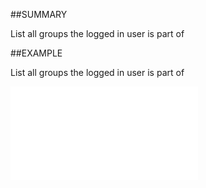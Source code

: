 

##SUMMARY

List all groups the logged in user is part of


##EXAMPLE

List all groups the logged in user is part of

![](../../Examples/vbs/SOAssociate.Groups.vbs.txt)





